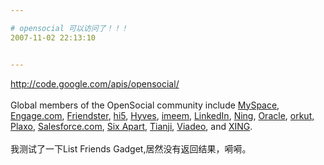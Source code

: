 ```yaml
---

# opensocial 可以访问了！！！
2007-11-02 22:13:10


---
```



http://code.google.com/apis/opensocial/<br />
<br />
Global members of the OpenSocial community include <a target=_blank target="_blank" href="http://www.myspace.com/" title="MySpace">MySpace</a>, <a target=_blank target="_blank" href="http://www.engage.com/e/home.htm" title="Engage.com">Engage.com</a>, <a target=_blank target="_blank" href="http://www.friendster.com/" title="Friendster">Friendster</a>, <a target=_blank target="_blank" href="http://www.hi5.com/" title="hi5">hi5</a>, <a target=_blank target="_blank" title="Hyves" href="http://www.hyves.nl/?l1=mo">Hyves</a>, <a target=_blank target="_blank" title="imeem" href="http://www.imeem.com/">imeem</a>, <a target=_blank target="_blank" title="LinkedIn" href="http://www.linkedin.com/">LinkedIn</a>, <a target=_blank target="_blank" title="Ning" href="http://www.ning.com/">Ning</a>, <a target=_blank target="_blank" title="Oracle" href="http://www.oracle.com/index.html">Oracle</a>, <a target=_blank target="_blank" title="orkut," href="https://www.google.com/accounts/ServiceLogin?service=orkut&amp;continue=http%3A%2F%2Fwww.orkut.com%2FRedirLogin.aspx%3Fmsg%3D0%26page%3Dhttp%253A%252F%252Fwww.orkut.com%252F&amp;hl=en-US&amp;rm=false&amp;passive=true">orkut,</a> <a target=_blank target="_blank" title="Plaxo" href="http://www.plaxo.com/info">Plaxo</a>, <a target=_blank target="_blank" title="Salesforce.com" href="http://www.salesforce.com/">Salesforce.com</a>, <a target=_blank target="_blank" title="Six Apart" href="http://www.sixapart.com/">Six Apart</a>, <a target=_blank target="_blank" title="Tianji" href="http://www.tianji.com/index.html">Tianji</a>, <a target=_blank target="_blank" title="Viadeo" href="http://www.viadeo.com/en/connexion/">Viadeo</a>, and <a target=_blank target="_blank" title="XING" href="http://www.xing.com/">XING</a>.<br />
<br />
我测试了一下List Friends Gadget,居然没有返回结果，嗬嗬。